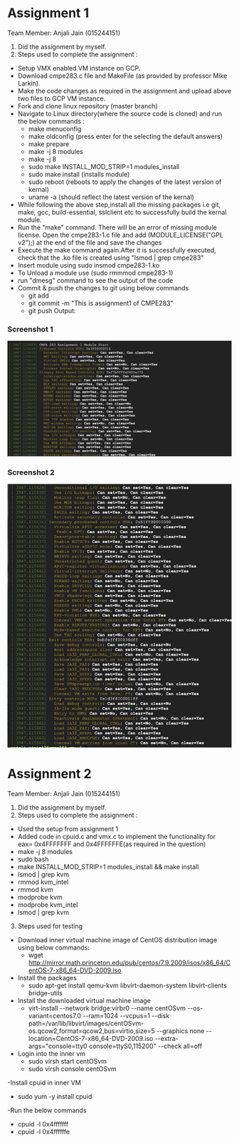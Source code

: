Assignment 1
=============

Team Member: Anjali Jain (015244151)

1. Did the assignment by myself.
2. Steps used to complete the assignment :
- Setup VMX enabled VM instance on GCP.
- Download cmpe283.c file and MakeFile (as provided by professor Mike Larkin).
- Make the code changes as required in the assignment and upload above two files to GCP VM instance.
- Fork and clone linux repository (master branch)
- Navigate to Linux directory(where the source code is cloned) and run the below commands :
  - make menuconfig
  - make oldconfig (press enter for the selecting the default answers)
  - make prepare
  - make -j 8 modules
  - make -j 8 
  - sudo make INSTALL_MOD_STRIP=1 modules_install
  - sudo make install (installs module)
  - sudo reboot (reboots to apply the changes of the latest version of kernal)
  - uname -a (should reflect the latest version of the kernal)
- While following the above step,install all the missing packages i.e git, make, gcc, build-essential, sslclient etc to successfully build the kernal module.
- Run the "make" command. There will be an error of missing module license. Open the cmpe283-1.c file and add (MODULE_LICENSE("GPL v2");) at the end of the file and save the changes
- Execute the make command again.After it is successfully executed, check that the .ko file is created using "lsmod | grep cmpe283"
- Insert module using sudo insmod cmpe283-1.ko
- To Unload a module use (sudo rmmmod cmpe283-1)
- run "dmesg" command to see the output of the code
- Commit & push the changes to git using below commands
  - git add
  - git commit -m "This is assignment1 of CMPE283"
  - git push
Output:
### Screenshot 1
![Screenshot 1](cmpe283/output-1.png)
### Screenshot 2
![Screenshot 2](cmpe283/output-2.png)

Assignment 2
=============

Team Member: Anjali Jain (015244151)

1. Did the assignment by myself.
2. Steps used to complete the assignment :
- Used the setup from assignment 1
- Added code in cpuid.c and vmx.c to implement the functionality for eax= 0x4FFFFFFF and 0x4FFFFFFE(as required in the question)
- make -j 8 modules
- sudo bash
- make INSTALL_MOD_STRIP=1 modules_install && make install
- lsmod | grep kvm
- rmmod kvm_intel
- rmmod kvm
- modprobe kvm
- modprobe kvm_intel
- lsmod | grep kvm
3. Steps used for testing
- Download inner virtual machine  image of CentOS distribution image using below commands:
  - wget http://mirror.math.princeton.edu/pub/centos/7.9.2009/isos/x86_64/CentOS-7-x86_64-DVD-2009.iso
- Install the packages
  - sudo apt-get install qemu-kvm libvirt-daemon-system libvirt-clients bridge-utils
- Install the downloaded virtual machine image
  - virt-install  --network bridge:virbr0 --name centOSvm --os-variant=centos7.0 --ram=1024 --vcpus=1 --disk path=/var/lib/libvirt/images/centOSvm-os.qcow2,format=qcow2,bus=virtio,size=5 --graphics none  --location=CentOS-7-x86_64-DVD-2009.iso --extra-args="console=tty0 console=ttyS0,115200"  --check all=off
- Login into the inner vm
  - sudo virsh start centOSvm
  - sudo virsh console centOSvm

-Install cpuid in inner VM
  - sudo yum -y install cpuid

-Run the below commands
  - cpuid -l 0x4fffffff 
  - cpuid -l 0x4ffffffe
